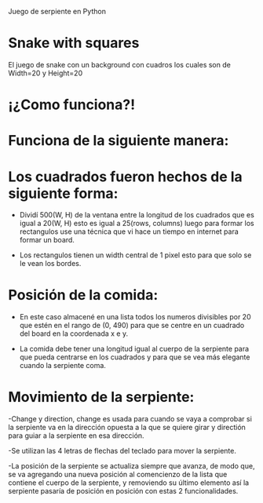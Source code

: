 Juego de serpiente en Python
# Snake with squares
El juego de snake con un background con cuadros los cuales son de Width=20 y Height=20


# ¡¿Como funciona?!

# Funciona de la siguiente manera:

# Los cuadrados fueron hechos de la siguiente forma:
 
- Dividí 500(W, H) de la ventana entre la longitud de los cuadrados que es igual a 20(W, H) esto es igual a 25(rows,   columns) luego para formar los rectangulos use una técnica que vi hace un tiempo en internet para formar un board.

- Los rectangulos tienen un width central de 1 pixel esto para que solo se le vean los bordes.

# Posición de la comida:

- En este caso almacené en una lista todos los numeros divisibles por 20 que estén en el rango de (0, 490) para que se centre en un cuadrado del board en la coordenada x e y.

- La comida debe tener una longitud igual al cuerpo de la serpiente para que pueda centrarse en los cuadrados y para que se vea más elegante cuando la serpiente coma.

# Movimiento de la serpiente:

-Change y direction, change es usada para cuando se vaya a comprobar si la serpiente va en la dirección opuesta a la que se quiere girar y directión para guiar a la serpiente en esa dirección.

-Se utilizan las 4 letras de flechas del teclado para mover la serpiente.

-La posición de la serpiente se actualiza siempre que avanza, de modo que, se va agregando una nueva posición al comencienzo de la lista que contiene el cuerpo de la serpiente, y removiendo su último elemento así la serpiente pasaría de posición en posición con estas 2 funcionalidades.
